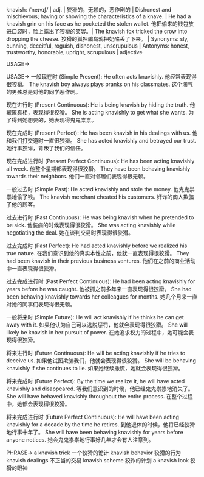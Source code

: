 knavish: /ˈneɪvɪʃ/ | adj. | 狡猾的，无赖的，恶作剧的 | Dishonest and mischievous; having or showing the characteristics of a knave. | He had a knavish grin on his face as he pocketed the stolen wallet. 他把偷来的钱包放进口袋时，脸上露出了狡猾的笑容。| The knavish fox tricked the crow into dropping the cheese.  狡猾的狐狸骗乌鸦把奶酪丢了下来。 | Synonyms: sly, cunning, deceitful, roguish, dishonest, unscrupulous | Antonyms: honest, trustworthy, honorable, upright, scrupulous | adjective

USAGE->

USAGE->
一般现在时 (Simple Present):
He often acts knavishly. 他经常表现得很狡猾。
The knavish boy always plays pranks on his classmates.  这个淘气的男孩总是对他的同学恶作剧。

现在进行时 (Present Continuous):
He is being knavish by hiding the truth. 他藏匿真相，表现得很狡猾。
She is acting knavishly to get what she wants. 为了得到她想要的，她表现得鬼鬼祟祟。

现在完成时 (Present Perfect):
He has been knavish in his dealings with us. 他和我们打交道时一直很狡猾。
She has acted knavishly and betrayed our trust. 她行事狡诈，背叛了我们的信任。

现在完成进行时 (Present Perfect Continuous):
He has been acting knavishly all week. 他整个星期都表现得很狡猾。
They have been behaving knavishly towards their neighbors. 他们一直对邻居们表现得很无赖。

一般过去时 (Simple Past):
He acted knavishly and stole the money. 他鬼鬼祟祟地偷了钱。
The knavish merchant cheated his customers.  奸诈的商人欺骗了他的顾客。

过去进行时 (Past Continuous):
He was being knavish when he pretended to be sick. 他装病的时候表现得很狡猾。
She was acting knavishly while negotiating the deal.  她在谈判交易时表现得很狡猾。

过去完成时 (Past Perfect):
He had acted knavishly before we realized his true nature. 在我们意识到他的真实本性之前，他就一直表现得很狡猾。
They had been knavish in their previous business ventures. 他们在之前的商业活动中一直表现得很狡猾。


过去完成进行时 (Past Perfect Continuous):
He had been acting knavishly for years before he was caught.  他被抓之前多年来一直表现得很狡猾。
She had been behaving knavishly towards her colleagues for months. 她几个月来一直对她的同事们表现得很无赖。

一般将来时 (Simple Future):
He will act knavishly if he thinks he can get away with it. 如果他认为自己可以逃脱惩罚，他就会表现得很狡猾。
She will likely be knavish in her pursuit of power.  在她追求权力的过程中，她可能会表现得很狡猾。

将来进行时 (Future Continuous):
He will be acting knavishly if he tries to deceive us. 如果他试图欺骗我们，他就会表现得很狡猾。
She will be behaving knavishly if she continues to lie. 如果她继续撒谎，她就会表现得很狡猾。

将来完成时 (Future Perfect):
By the time we realize it, he will have acted knavishly and disappeared. 等我们意识到的时候，他已经鬼鬼祟祟地消失了。
She will have behaved knavishly throughout the entire process. 在整个过程中，她都会表现得很狡猾。

将来完成进行时 (Future Perfect Continuous):
He will have been acting knavishly for a decade by the time he retires. 到他退休的时候，他将已经狡猾地行事十年了。
She will have been behaving knavishly for years before anyone notices. 她会鬼鬼祟祟地行事好几年才会有人注意到。


PHRASE->
a knavish trick  一个狡猾的诡计
knavish behavior  狡猾的行为
knavish dealings  不正当的交易
knavish scheme  狡诈的计划
a knavish look  狡猾的眼神
